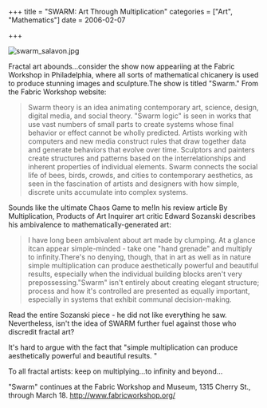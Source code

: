 +++
title = "SWARM: Art Through Multiplication"
categories = ["Art", "Mathematics"]
date = 2006-02-07


+++

<img src="https://www.fractalog.com/jpg/swarm_salavon.jpg" alt="swarm_salavon.jpg"/>

Fractal art abounds...consider the show now appeariing at the Fabric Workshop in Philadelphia, where all sorts of mathematical chicanery is used to produce stunning images and sculpture.The show is titled "Swarm." From the Fabric Workshop website:
<blockquote>Swarm theory is an idea animating contemporary art, science, design, digital media, and social theory. "Swarm logic" is seen in works that use vast numbers of small parts to create systems whose final behavior or effect cannot be wholly predicted. Artists working with computers and new media construct rules that draw together data and generate behaviors that evolve over time. Sculptors and painters create structures and patterns based on the interrelationships and inherent properties of individual elements. Swarm connects the social life of bees, birds, crowds, and cities to contemporary aesthetics, as seen in the fascination of artists and designers with how simple, discrete units accumulate into complex systems.</blockquote>
Sounds like the ultimate Chaos Game to me!In his review article By Multiplication, Products of Art Inquirer art critic Edward Sozanski describes his ambivalence to mathematically-generated art:
<blockquote>I have long been ambivalent about art made by clumping. At a glance itcan appear simple-minded - take one "hand grenade" and multiply to infinity.There's no denying, though, that in art as well as in nature simple multiplication can produce aesthetically powerful and beautiful results, especially when the individual building blocks aren't very prepossessing."Swarm" isn't entirely about creating elegant structure; process and how it's controlled are presented as equally important, especially in systems that exhibit communal decision-making.</blockquote>

Read the entire Sozanski piece - he did not like everything he saw. Nevertheless, isn't the idea of SWARM further fuel against those who discredit fractal art?

It's hard to argue with the fact that "simple multiplication can produce aesthetically powerful and beautiful results. " 

To all fractal artists: keep on multiplying...to infinity and beyond...

"Swarm" continues at the Fabric Workshop and Museum, 1315 Cherry St., through March 18. http://www.fabricworkshop.org/ 
